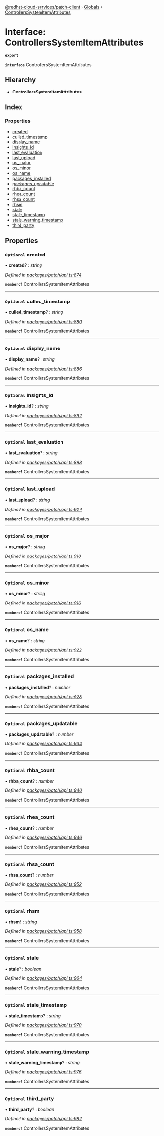 [@redhat-cloud-services/patch-client](../README.md) › [Globals](../globals.md) › [ControllersSystemItemAttributes](controllerssystemitemattributes.md)

# Interface: ControllersSystemItemAttributes

**`export`** 

**`interface`** ControllersSystemItemAttributes

## Hierarchy

* **ControllersSystemItemAttributes**

## Index

### Properties

* [created](controllerssystemitemattributes.md#optional-created)
* [culled_timestamp](controllerssystemitemattributes.md#optional-culled_timestamp)
* [display_name](controllerssystemitemattributes.md#optional-display_name)
* [insights_id](controllerssystemitemattributes.md#optional-insights_id)
* [last_evaluation](controllerssystemitemattributes.md#optional-last_evaluation)
* [last_upload](controllerssystemitemattributes.md#optional-last_upload)
* [os_major](controllerssystemitemattributes.md#optional-os_major)
* [os_minor](controllerssystemitemattributes.md#optional-os_minor)
* [os_name](controllerssystemitemattributes.md#optional-os_name)
* [packages_installed](controllerssystemitemattributes.md#optional-packages_installed)
* [packages_updatable](controllerssystemitemattributes.md#optional-packages_updatable)
* [rhba_count](controllerssystemitemattributes.md#optional-rhba_count)
* [rhea_count](controllerssystemitemattributes.md#optional-rhea_count)
* [rhsa_count](controllerssystemitemattributes.md#optional-rhsa_count)
* [rhsm](controllerssystemitemattributes.md#optional-rhsm)
* [stale](controllerssystemitemattributes.md#optional-stale)
* [stale_timestamp](controllerssystemitemattributes.md#optional-stale_timestamp)
* [stale_warning_timestamp](controllerssystemitemattributes.md#optional-stale_warning_timestamp)
* [third_party](controllerssystemitemattributes.md#optional-third_party)

## Properties

### `Optional` created

• **created**? : *string*

*Defined in [packages/patch/api.ts:874](https://github.com/fhlavac/javascript-clients/blob/c21a0a5/packages/patch/api.ts#L874)*

**`memberof`** ControllersSystemItemAttributes

___

### `Optional` culled_timestamp

• **culled_timestamp**? : *string*

*Defined in [packages/patch/api.ts:880](https://github.com/fhlavac/javascript-clients/blob/c21a0a5/packages/patch/api.ts#L880)*

**`memberof`** ControllersSystemItemAttributes

___

### `Optional` display_name

• **display_name**? : *string*

*Defined in [packages/patch/api.ts:886](https://github.com/fhlavac/javascript-clients/blob/c21a0a5/packages/patch/api.ts#L886)*

**`memberof`** ControllersSystemItemAttributes

___

### `Optional` insights_id

• **insights_id**? : *string*

*Defined in [packages/patch/api.ts:892](https://github.com/fhlavac/javascript-clients/blob/c21a0a5/packages/patch/api.ts#L892)*

**`memberof`** ControllersSystemItemAttributes

___

### `Optional` last_evaluation

• **last_evaluation**? : *string*

*Defined in [packages/patch/api.ts:898](https://github.com/fhlavac/javascript-clients/blob/c21a0a5/packages/patch/api.ts#L898)*

**`memberof`** ControllersSystemItemAttributes

___

### `Optional` last_upload

• **last_upload**? : *string*

*Defined in [packages/patch/api.ts:904](https://github.com/fhlavac/javascript-clients/blob/c21a0a5/packages/patch/api.ts#L904)*

**`memberof`** ControllersSystemItemAttributes

___

### `Optional` os_major

• **os_major**? : *string*

*Defined in [packages/patch/api.ts:910](https://github.com/fhlavac/javascript-clients/blob/c21a0a5/packages/patch/api.ts#L910)*

**`memberof`** ControllersSystemItemAttributes

___

### `Optional` os_minor

• **os_minor**? : *string*

*Defined in [packages/patch/api.ts:916](https://github.com/fhlavac/javascript-clients/blob/c21a0a5/packages/patch/api.ts#L916)*

**`memberof`** ControllersSystemItemAttributes

___

### `Optional` os_name

• **os_name**? : *string*

*Defined in [packages/patch/api.ts:922](https://github.com/fhlavac/javascript-clients/blob/c21a0a5/packages/patch/api.ts#L922)*

**`memberof`** ControllersSystemItemAttributes

___

### `Optional` packages_installed

• **packages_installed**? : *number*

*Defined in [packages/patch/api.ts:928](https://github.com/fhlavac/javascript-clients/blob/c21a0a5/packages/patch/api.ts#L928)*

**`memberof`** ControllersSystemItemAttributes

___

### `Optional` packages_updatable

• **packages_updatable**? : *number*

*Defined in [packages/patch/api.ts:934](https://github.com/fhlavac/javascript-clients/blob/c21a0a5/packages/patch/api.ts#L934)*

**`memberof`** ControllersSystemItemAttributes

___

### `Optional` rhba_count

• **rhba_count**? : *number*

*Defined in [packages/patch/api.ts:940](https://github.com/fhlavac/javascript-clients/blob/c21a0a5/packages/patch/api.ts#L940)*

**`memberof`** ControllersSystemItemAttributes

___

### `Optional` rhea_count

• **rhea_count**? : *number*

*Defined in [packages/patch/api.ts:946](https://github.com/fhlavac/javascript-clients/blob/c21a0a5/packages/patch/api.ts#L946)*

**`memberof`** ControllersSystemItemAttributes

___

### `Optional` rhsa_count

• **rhsa_count**? : *number*

*Defined in [packages/patch/api.ts:952](https://github.com/fhlavac/javascript-clients/blob/c21a0a5/packages/patch/api.ts#L952)*

**`memberof`** ControllersSystemItemAttributes

___

### `Optional` rhsm

• **rhsm**? : *string*

*Defined in [packages/patch/api.ts:958](https://github.com/fhlavac/javascript-clients/blob/c21a0a5/packages/patch/api.ts#L958)*

**`memberof`** ControllersSystemItemAttributes

___

### `Optional` stale

• **stale**? : *boolean*

*Defined in [packages/patch/api.ts:964](https://github.com/fhlavac/javascript-clients/blob/c21a0a5/packages/patch/api.ts#L964)*

**`memberof`** ControllersSystemItemAttributes

___

### `Optional` stale_timestamp

• **stale_timestamp**? : *string*

*Defined in [packages/patch/api.ts:970](https://github.com/fhlavac/javascript-clients/blob/c21a0a5/packages/patch/api.ts#L970)*

**`memberof`** ControllersSystemItemAttributes

___

### `Optional` stale_warning_timestamp

• **stale_warning_timestamp**? : *string*

*Defined in [packages/patch/api.ts:976](https://github.com/fhlavac/javascript-clients/blob/c21a0a5/packages/patch/api.ts#L976)*

**`memberof`** ControllersSystemItemAttributes

___

### `Optional` third_party

• **third_party**? : *boolean*

*Defined in [packages/patch/api.ts:982](https://github.com/fhlavac/javascript-clients/blob/c21a0a5/packages/patch/api.ts#L982)*

**`memberof`** ControllersSystemItemAttributes
